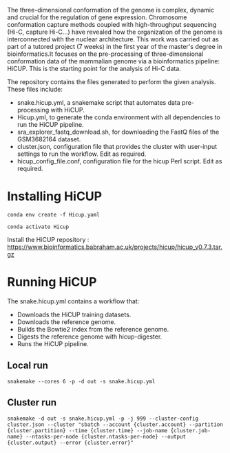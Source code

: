 The three-dimensional conformation of the genome is complex, dynamic and crucial for the regulation of gene expression. Chromosome conformation capture methods coupled 
with high-throughput sequencing (Hi-C, capture Hi-C...) have revealed how the organization of the genome is interconnected with the nuclear architecture. This work was carried out 
as part of a tutored project (7 weeks) in the first year of the master's degree in bioinformatics.It focuses on the pre-processing of three-dimensional conformation data of the mammalian 
genome via a bioinformatics pipeline: HiCUP. This is the starting point for the analysis of Hi-C data.

The repository contains the files generated to perform the given analysis. These files include:
- snake.hicup.yml, a snakemake script that automates data pre-processing with HiCUP.
- Hicup.yml, to generate the conda environment with all dependencies to run the HiCUP pipeline.
- sra_explorer_fastq_download.sh, for downloading the FastQ files of the GSM3682164 dataset.
- cluster.json, configuration file that provides the cluster with user-input settings to run the workflow. Edit as required.
- hicup_config_file.conf, configuration file for the hicup Perl script. Edit as required.

# Installing HiCUP

~~~
conda env create -f Hicup.yaml
~~~

~~~
conda activate Hicup
~~~

Install the HiCUP repository : https://www.bioinformatics.babraham.ac.uk/projects/hicup/hicup_v0.7.3.tar.gz

# Running HiCUP

The snake.hicup.yml contains a workflow that: 
  - Downloads the HiCUP training datasets.
  - Downloads the reference genome.
  - Builds the Bowtie2 index from the reference genome.
  - Digests the reference genome with hicup-digester.
  - Runs the HiCUP pipeline.
  
## Local run

~~~
snakemake --cores 6 -p -d out -s snake.hicup.yml
~~~

## Cluster run

~~~
snakemake -d out -s snake.hicup.yml -p -j 999 --cluster-config cluster.json --cluster "sbatch --account {cluster.account} --partition {cluster.partition} --time {cluster.time} --job-name {cluster.job-name} --ntasks-per-node {cluster.ntasks-per-node} --output {cluster.output} --error {cluster.error}"
~~~
